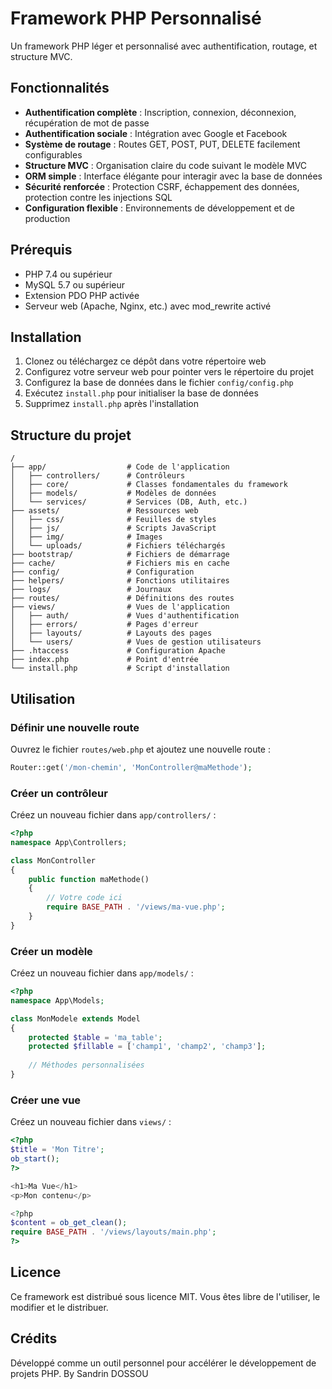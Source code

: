 # Framework PHP Personnalisé

Un framework PHP léger et personnalisé avec authentification, routage, et structure MVC.

## Fonctionnalités

- **Authentification complète** : Inscription, connexion, déconnexion, récupération de mot de passe
- **Authentification sociale** : Intégration avec Google et Facebook
- **Système de routage** : Routes GET, POST, PUT, DELETE facilement configurables
- **Structure MVC** : Organisation claire du code suivant le modèle MVC
- **ORM simple** : Interface élégante pour interagir avec la base de données
- **Sécurité renforcée** : Protection CSRF, échappement des données, protection contre les injections SQL
- **Configuration flexible** : Environnements de développement et de production

## Prérequis

- PHP 7.4 ou supérieur
- MySQL 5.7 ou supérieur
- Extension PDO PHP activée
- Serveur web (Apache, Nginx, etc.) avec mod_rewrite activé

## Installation

1. Clonez ou téléchargez ce dépôt dans votre répertoire web
2. Configurez votre serveur web pour pointer vers le répertoire du projet
3. Configurez la base de données dans le fichier `config/config.php`
4. Exécutez `install.php` pour initialiser la base de données
5. Supprimez `install.php` après l'installation

## Structure du projet

```
/
├── app/                  # Code de l'application
│   ├── controllers/      # Contrôleurs
│   ├── core/             # Classes fondamentales du framework
│   ├── models/           # Modèles de données
│   └── services/         # Services (DB, Auth, etc.)
├── assets/               # Ressources web
│   ├── css/              # Feuilles de styles
│   ├── js/               # Scripts JavaScript
│   ├── img/              # Images
│   └── uploads/          # Fichiers téléchargés
├── bootstrap/            # Fichiers de démarrage
├── cache/                # Fichiers mis en cache
├── config/               # Configuration
├── helpers/              # Fonctions utilitaires
├── logs/                 # Journaux
├── routes/               # Définitions des routes
├── views/                # Vues de l'application
│   ├── auth/             # Vues d'authentification
│   ├── errors/           # Pages d'erreur
│   ├── layouts/          # Layouts des pages
│   └── users/            # Vues de gestion utilisateurs
├── .htaccess             # Configuration Apache
├── index.php             # Point d'entrée
└── install.php           # Script d'installation
```

## Utilisation

### Définir une nouvelle route

Ouvrez le fichier `routes/web.php` et ajoutez une nouvelle route :

```php
Router::get('/mon-chemin', 'MonController@maMethode');
```

### Créer un contrôleur

Créez un nouveau fichier dans `app/controllers/` :

```php
<?php
namespace App\Controllers;

class MonController
{
    public function maMethode()
    {
        // Votre code ici
        require BASE_PATH . '/views/ma-vue.php';
    }
}
```

### Créer un modèle

Créez un nouveau fichier dans `app/models/` :

```php
<?php
namespace App\Models;

class MonModele extends Model
{
    protected $table = 'ma_table';
    protected $fillable = ['champ1', 'champ2', 'champ3'];
    
    // Méthodes personnalisées
}
```

### Créer une vue

Créez un nouveau fichier dans `views/` :

```php
<?php 
$title = 'Mon Titre'; 
ob_start(); 
?>

<h1>Ma Vue</h1>
<p>Mon contenu</p>

<?php 
$content = ob_get_clean(); 
require BASE_PATH . '/views/layouts/main.php';
?>
```

## Licence

Ce framework est distribué sous licence MIT. Vous êtes libre de l'utiliser, le modifier et le distribuer.

## Crédits

Développé comme un outil personnel pour accélérer le développement de projets PHP. By Sandrin DOSSOU
